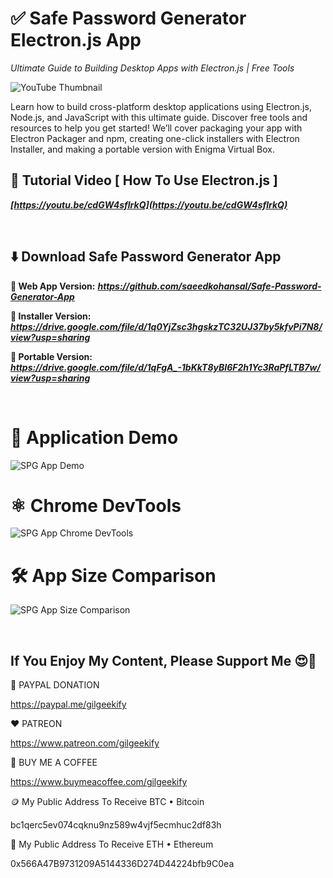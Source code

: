 # ✅ Safe Password Generator Electron.js App

_Ultimate Guide to Building Desktop Apps with Electron.js | Free Tools_

![YouTube Thumbnail](https://raw.githubusercontent.com/saeedkohansal/Safe-Password-Generator-App/main/images/YouTube-Thumbnail.png "Safe Password Generator Application")

Learn how to build cross-platform desktop applications using Electron.js, Node.js, and JavaScript with this ultimate guide. Discover free tools and resources to help you get started! We’ll cover packaging your app with Electron Packager and npm, creating one-click installers with Electron Installer, and making a portable version with Enigma Virtual Box.

## 🎥 Tutorial Video [ How To Use Electron.js ]

***[https://youtu.be/cdGW4sflrkQ](https://youtu.be/cdGW4sflrkQ)***

 

## ⬇️ Download Safe Password Generator App ##

**🔗 Web App Version:** ***https://github.com/saeedkohansal/Safe-Password-Generator-App***

**🔗 Installer Version:** ***https://drive.google.com/file/d/1q0YjZsc3hgskzTC32UJ37by5kfvPi7N8/view?usp=sharing***

**🔗 Portable Version:** ***https://drive.google.com/file/d/1qFgA_-1bKkT8yBI6F2h1Yc3RaPfLTB7w/view?usp=sharing***

 

# 📸 Application Demo

![SPG App Demo](https://raw.githubusercontent.com/saeedkohansal/Safe-Password-Generator-App/main/images/SPG-App-Demo.png "SPG App Demo")

# ⚛️ Chrome DevTools

![SPG App Chrome DevTools](https://raw.githubusercontent.com/saeedkohansal/Safe-Password-Generator-App/main/images/SPG-App-DevTools.png "SPG App Chrome DevTools")

# 🛠️ App Size Comparison

![SPG App Size Comparison](https://raw.githubusercontent.com/saeedkohansal/Safe-Password-Generator-App/main/images/SPG-App-Size-Comparison.png "SPG App Size Comparison")

 

## If You Enjoy My Content, Please Support Me 😍🙏

💙 PAYPAL DONATION

https://paypal.me/gilgeekify

❤️ PATREON

https://www.patreon.com/gilgeekify

💛 BUY ME A COFFEE

https://www.buymeacoffee.com/gilgeekify

🪙 My Public Address To Receive BTC • Bitcoin

bc1qerc5ev074cqknu9nz589w4vjf5ecmhuc2df83h

🥈 My Public Address To Receive ETH • Ethereum

0x566A47B9731209A5144336D274D44224bfb9C0ea

